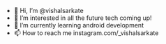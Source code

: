 - 👋 Hi, I’m @vishalsarkate
- 👀 I’m interested in all the future tech coming up!
- 🌱 I’m currently learning android development
- 📫 How to reach me instagram.com/_vishalsarkate

<!---
vishalsarkate/vishalsarkate is a ✨ special ✨ repository because its `README.md` (this file) appears on your GitHub profile.
You can click the Preview link to take a look at your changes.
--->
